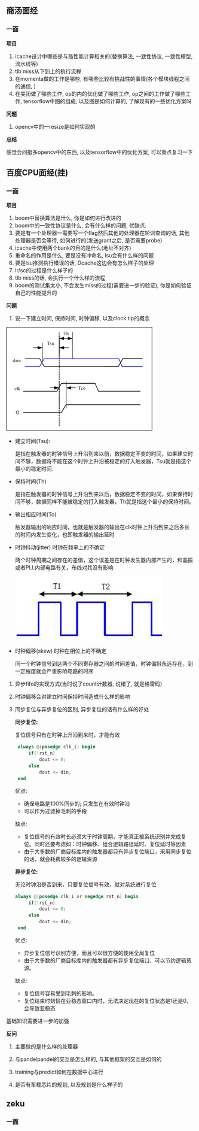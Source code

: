 ## 商汤面经

### 一面

**项目**

1. icache设计中哪些是与高性能计算相关的(替换算法, 一致性协议, 一致性模型, 流水线等)
2. tlb miss从下到上的执行流程
3. 在momenta做的工作是哪些, 有哪些比较有挑战性的事情(各个模块线程之间的通信, )
4. 在美团做了哪些工作, op的内的优化做了哪些工作, op之间的工作做了哪些工作, tensorflow中图的组成, 以及图是如何计算的, 了解现有的一些优化方案吗

**问题**

1. opencv中的一resize是如何实现的

**总结**

感觉会问挺多opencv中的东西, 以及tensorflow中的优化方案, 可以重点复习一下



## 百度CPU面经(挂)

### 一面

**项目**

1. boom中替换算法是什么, 你是如何进行改进的
2. boom中的一致性协议是什么, 会有什么样的问题, 优缺点.
3. 要是有一个处理器一需要写一个flag然后其他的处理器在轮训查询的话, 其他处理器是否会等待, 如何进行的(发送grant之后, 是否需要probe)
4. icache中使用两个bank的目的是什么(地址不对齐)
5. 重命名的作用是什么, 要是没有冲命名, lsu会有什么样的问题
6. 要是lsu推测执行错误的话, Dcache这边会有怎么样子的处理
7. lr/sc的过程是什么样子的
8. tlb miss的话, 会执行一个什么样的流程
9. boom的测试集太小, 不会发生miss的过程(需要进一步的验证), 你是如何验证自己的性能提升的

**问题**

1. 说一下建立时间, 保持时间, 时钟偏移, 以及clock tip的概念

![img](../picture/21/111711122603954.png)

* 建立时间(Tsu):

  是指在触发器的时钟信号上升沿到来以前，数据稳定不变的时间，如果建立时间不够，数据将不能在这个时钟上升沿被稳定的打入触发器，Tsu就是指这个最小的稳定时间.

* 保持时间(Th)

  是指在触发器的时钟信号上升沿到来以后，数据稳定不变的时间，如果保持时间不够，数据同样不能被稳定的打入触发器，Th就是指这个最小的保持时间。

* 输出相应时间(To)

  触发器输出的响应时间，也就是触发器的输出在clk时钟上升沿到来之后多长的时间内发生变化，也即触发器的输出延时

* 时钟抖动(jitter) 时钟在频率上的不确定

  两个时钟周期之间存在的差值，这个误差是在时钟发生器内部产生的，和晶振或者PLL内部电路有关，布线对其没有影响

  ![img](../picture/21/028A539F-9345-427D-8290-B13542E51187.png)

* 时钟偏移(skew) 时钟在相位上的不确定

  同一个时钟信号到达两个不同寄存器之间的时间差值，时钟偏斜永远存在，到一定程度就会严重影响电路的时序

1. 异步fifo的实现方式(当时说了count计数器, 说错了, 就是格雷码)

2. 时钟偏移会对建立时间保持时间造成什么样的影响

   

3. 同步复位与异步复位的区别, 异步复位的话有什么样的好处

   **同步复位:**

   复位信号只有在时钟上升沿到来时，才能有效

   ```verilog
    always @(posedge clk_i) begin
   		if(!rst_n) 
   			dout <= 0;
   		else 
   			dout <= din;
   	end
   ```

   优点: 

   * 确保电路是100%同步的; 只发生在有效时钟沿
   * 可以作为过滤掉毛刺的手段

   缺点:

   * 复位信号的有效时长必须大于时钟周期，才能真正被系统识别并完成复位。同时还要考虑如：时钟偏移、组合逻辑路径延时、复位延时等因素
   * 由于大多数的厂商目标库内的触发器都只有异步复位端口，采用同步复位的话，就会耗费较多的逻辑资源

   **异步复位:**

   无论时钟沿是否到来，只要复位信号有效，就对系统进行复位

   ```verilog
   always @(posedge clk_i or negedge rst_n) begin
   		if(!rst_n) 
   			dout <= 0;
   		else 
   			dout <= din;
   	end
   ```

   优点:

   * 异步复位信号识别方便，而且可以很方便的使用全局复位
   * 由于大多数的厂商目标库内的触发器都有异步复位端口，可以节约逻辑资源。

   缺点:

   * 复位信号容易受到毛刺的影响。
   * 复位结束时刻恰在亚稳态窗口内时，无法决定现在的复位状态是1还是0，会导致亚稳态

   

基础知识需要进一步的加强

**反问**

1. 主要做的是什么样的处理器

2. 与pandelpandel的交互是怎么样的, 与其他框架的交互是如何的
3. training与predict如何在数据中心进行
4. 是否有车载芯片的规划, 以及规划是什么样子的

## zeku

### 一面

